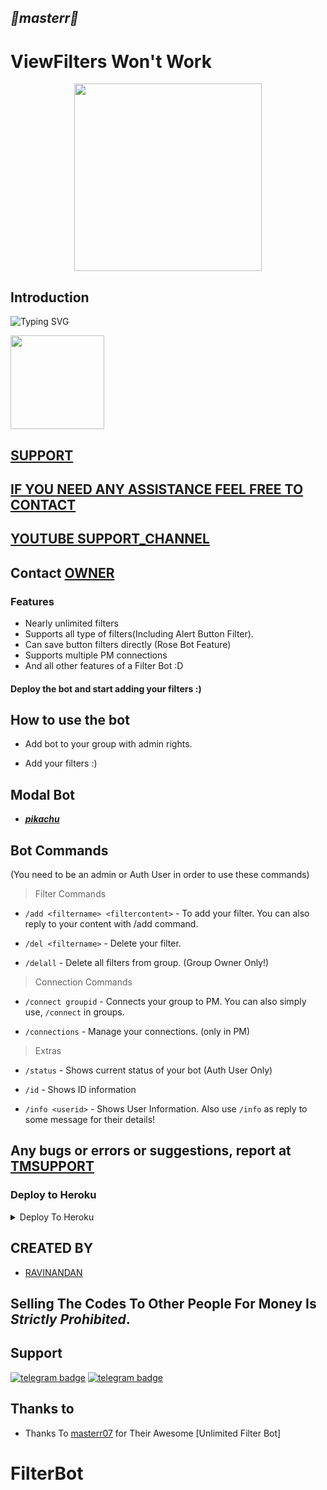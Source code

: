 <h2 align="centre"><i><b>🎀masterr🎀</i></b></h2>

# ViewFilters Won't Work

<p align="center"><a href="https://t.me/mdisk_linx"><img src="https://telegra.ph/file/43578dfa935d2b286f0d8.jpg" width="300"></a></p>

## Introduction

![Typing SVG](https://readme-typing-svg.herokuapp.com/?lines=Welcome+To+Techno+Mindz!;A+FILTER+BOT+LIKE+BETTERFILTERBOT;Created+by+RAVINANDAN!;A+simple+and+a+powerful+Bot!;Don't+Forget+To+Subcribe;Techno+Mindz+in+YouTube;)
</p>
</h1>
<a href="https://www.youtube.com/c/masterr07">
  <img src="https://img.shields.io/badge/𝚂𝚄𝙱𝚂𝙲𝚁𝙸𝙱𝙴-red?logo=youtube" width="150">

## SUPPORT
## IF YOU NEED ANY ASSISTANCE FEEL FREE TO CONTACT
## YOUTUBE  [SUPPORT_CHANNEL](https://t.me/masterr07)
## Contact [OWNER](https://t.me/masterr07)
  
### Features
* Nearly unlimited filters
* Supports all type of filters(Including Alert Button Filter).
* Can save button filters directly (Rose Bot Feature)
* Supports multiple PM connections
* And all other features of a Filter Bot :D


#### Deploy the bot and start adding your filters :)


## How to use the bot
* Add bot to your group with admin rights.

* Add your filters :)

## Modal Bot 
  * [<i><b>pikachu</i></b>](https://t.me/Gk_FilterBot)

## Bot Commands

(You need to be an admin or Auth User in order to use these commands)

> Filter Commands
* `/add <filtername> <filtercontent>`  -  To add your filter. You can also reply to your content with /add command.

* `/del <filtername>`  -  Delete your filter.

* `/delall`  -  Delete all filters from group. (Group Owner Only!)

> Connection Commands
* `/connect groupid`  -  Connects your group to PM. You can also simply use, `/connect` in groups.

* `/connections`  -  Manage your connections. (only in PM)

> Extras
* `/status`  -  Shows current status of your bot (Auth User Only)

* `/id`  -  Shows ID information

* `/info <userid>`  -  Shows User Information. Also use `/info` as reply to some message for their details!



## Any bugs or errors or suggestions, report at [TMSUPPORT](https://telegram.dog/Masterr07)


### Deploy to Heroku

<details><summary>Deploy To Heroku</summary>
<p>
<br>
<a href="https://heroku.com/deploy?template=https://github.com/jyotirmoydeka/FilterBot">
  <img src="https://www.herokucdn.com/deploy/button.svg" alt="Deploy">
[![Deploy to Render](https://render.com/images/deploy-to-render-button.svg)](https://render.com/deploy?repo=https://github.com/jyotirmoydeka/FilterBot)
<a href="https://render.com/deploy?repo=https://github.com/jyotirmoydeka/FilterBot">
  <img src="https://render.com/images/deploy-to-render-button.svg" alt="Deploy to Render">
</a>

</a>
</p>
</details>

  ## CREATED BY
 
* [RAVINANDAN](https://t.me/mdisk_linx)
## Selling The Codes To Other People For Money Is *Strictly Prohibited*.


## Support
[![telegram badge](https://img.shields.io/badge/Telegram-Group-30302f?style=flat&logo=telegram)](https://telegram.dog/mdisk_linx)
[![telegram badge](https://img.shields.io/badge/Telegram-Channel-30302f?style=flat&logo=telegram)](https://telegram.dog/mdisk_linx)




## Thanks to 

 - Thanks To [masterr07](https://t.me/Masterr07) for Their Awesome [Unlimited Filter Bot]

# FilterBot
